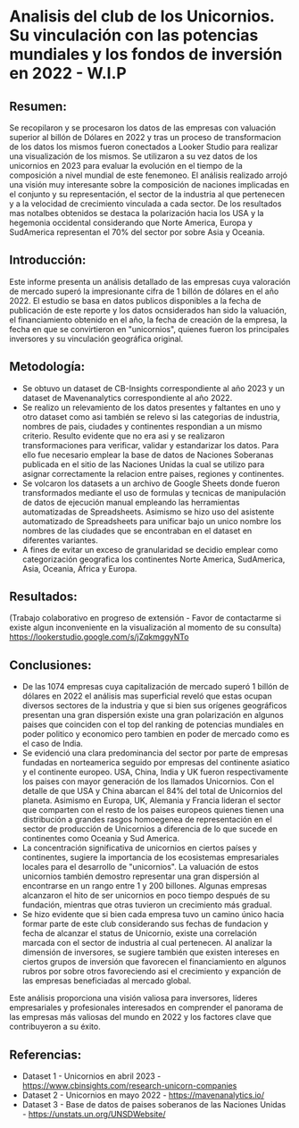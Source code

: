 # Analisis del club de los Unicornios. Su vinculación con las potencias mundiales y los fondos de inversión en 2022 - W.I.P

## Resumen:
Se recopilaron y se procesaron los datos de las empresas con valuación superior al billón de Dólares en 2022 y tras un proceso de transformacion de los datos los mismos fueron conectados a Looker Studio para realizar una visualización de los mismos. Se utilizaron a su vez datos de los unicornios en 2023 para evaluar la evolución en el tiempo de la composición a nivel mundial de este fenemoneo. El análisis realizado arrojó una visión muy interesante sobre la composición de naciones implicadas en el conjunto y su representación, el sector de la industria al que pertenecen y a la velocidad de crecimiento vinculada a cada sector. De los resultados mas notalbes obtenidos se destaca la polarización hacia los USA y la hegemonia occidental considerando que Norte America, Europa y SudAmerica representan el 70% del sector por sobre Asia y Oceania.

## Introducción:
Este informe presenta un análisis detallado de las empresas cuya valoración de mercado superó la impresionante cifra de 1 billón de dólares en el año 2022. El estudio se basa en datos publicos disponibles a la fecha de publicación de este reporte y los datos ocnsiderados han sido la valuación, el financiamiento obtenido en el año, la fecha de creación de la empresa, la fecha en que se convirtieron en "unicornios", quienes fueron los principales inversores y su vinculación geográfica original.

## Metodología:
- Se obtuvo un dataset de CB-Insights correspondiente al año 2023 y un dataset de Mavenanalytics correspondiente al año 2022.
- Se realizo un relevamiento de los datos presentes y faltantes en uno y otro dataset como asi también se relevo si las categorias de industria, nombres de pais, ciudades y continentes respondian a un mismo criterio. Resulto evidente que no era asi y se realizaron transformaciones para verificar, validar y estandarizar los datos.
Para ello fue necesario emplear la base de datos de Naciones Soberanas publicada en el sitio de las Naciones Unidas la cual se utilizo para asignar correctamente la relacion entre paises, regiones y continentes. 
- Se volcaron los datasets a un archivo de Google Sheets donde fueron transformados mediante el uso de formulas y tecnicas de manipulación de datos de ejecución manual empleando las herramientas automatizadas de Spreadsheets. Asimismo se hizo uso del asistente automatizado de Spreadsheets para unificar bajo un unico nombre los nombres de las ciudades que se encontraban en el dataset en diferentes variantes.
- A fines de evitar un exceso de granularidad se decidio emplear como categorización geografica los continentes Norte America, SudAmerica, Asia, Oceania, Africa y Europa.

## Resultados:
(Trabajo colaborativo en progreso de extensión - Favor de contactarme si existe algun inconveniente en la visualización al momento de su consulta)
https://lookerstudio.google.com/s/jZqkmggyNTo

## Conclusiones:
- De las 1074 empresas cuya capitalización de mercado superó 1 billón de dólares en 2022 el análisis mas superficial reveló que estas  ocupan diversos sectores de la industria y que si bien sus orígenes geográficos presentan una gran dispersión existe una gran polarización en algunos paises que coinciden con el top del ranking de potencias mundiales en poder politico y economico pero tambien en poder de mercado como es el caso de India. 
- Se evidenció una clara predominancia del sector por parte de empresas fundadas en norteamerica seguido por empresas del continente asiatico y el continente europeo. USA, China, India y UK fueron respectivamente los paises con mayor generación de los llamados Unicornios. Con el detalle de que USA y China abarcan el 84% del total de Unicornios del planeta. Asimismo en Europa, UK, Alemania y Francia lideran el sector que comparten con el resto de los paises europeos quienes tienen una distribución a grandes rasgos homoegenea de representación en el sector de producción de Unicornios a diferencia de lo que sucede en continentes como Oceania y Sud America.
- La concentración significativa de unicornios en ciertos países y continentes, sugiere la importancia de los ecosistemas empresariales locales para el desarrollo de "unicornios". La valuación de estos unicornios también demostro representar una gran dispersión al encontrarse en un rango entre 1 y 200 billones. Algunas empresas alcanzaron el hito de ser unicornios en poco tiempo después de su fundación, mientras que otras tuvieron un crecimiento más gradual.
- Se hizo evidente que si bien cada empresa tuvo un camino único hacia formar parte de este club considerando sus fechas de fundacion y fecha de alcanzar el status de Unicornio, existe una correlación marcada con el sector de industria al cual pertenecen. Al analizar la dimensión de inversores, se sugiere también que existen intereses en ciertos grupos de inversión que favorecen el financiamiento en algunos rubros por sobre otros favoreciendo asi el crecimiento y expanción de las empresas beneficiadas al mercado global.

Este análisis proporciona una visión valiosa para inversores, líderes empresariales y profesionales interesados en comprender el panorama de las empresas más valiosas del mundo en 2022 y los factores clave que contribuyeron a su éxito.

## Referencias:
- Dataset 1 - Unicornios en abril 2023 - https://www.cbinsights.com/research-unicorn-companies
- Dataset 2 - Unicornios en mayo 2022 - https://mavenanalytics.io/
- Dataset 3 - Base de datos de paises soberanos de las Naciones Unidas - https://unstats.un.org/UNSDWebsite/



